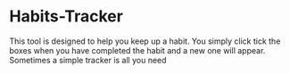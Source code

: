 # Habits-Tracker
This tool is designed to help you keep up a habit. You simply
click tick the boxes when you have completed the habit and a new
one will appear. Sometimes a simple tracker is all you need
